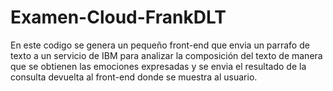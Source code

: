 # Examen-Cloud-FrankDLT
En este codigo se genera un pequeño front-end que envia un parrafo de texto a un servicio de IBM 
para analizar la composición del texto de manera que se obtienen las emociones expresadas y se 
envia el resultado de la consulta devuelta al front-end donde se muestra al usuario.
